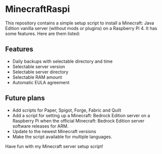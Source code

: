 # MinecraftRaspi
This repository contains a simple setup script to install a Minecraft: Java Edition vanilla server (without mods or plugins) on a Raspberry Pi 4. It has some features. Here are them listed:

## Features
* Daily backups with selectable directory and time
* Selectable server version
* Selectable server directory
* Selectable RAM amount
* Automatic EULA agreement

## Future plans
* Add scripts for Paper, Spigot, Forge, Fabric and Quilt
* Add a script for setting up a Minecraft: Bedrock Edition server on a Raspberry Pi when the official Minecraft: Bedrock Edition server software releases for ARM.
* Update to the newest Minecraft versions
* Make the script available for multiple languages.

Have fun with my Minecraft server setup script!

